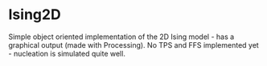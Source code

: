 Ising2D
=======
Simple object oriented implementation of the 2D Ising model - has a graphical output (made with Processing).
No TPS and FFS implemented yet - nucleation is simulated quite well.

